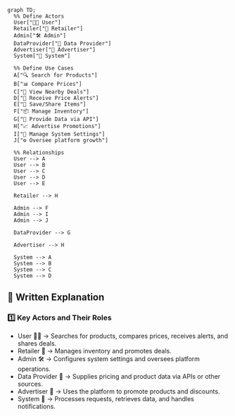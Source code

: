 ```mermaid
graph TD;
  %% Define Actors
  User["🧑‍💻 User"] 
  Retailer["🏪 Retailer"]
  Admin["🛠️ Admin"]
  DataProvider["🔗 Data Provider"]
  Advertiser["📢 Advertiser"]
  System["🤖 System"]

  %% Define Use Cases
  A["🔍 Search for Products"]
  B["📊 Compare Prices"]
  C["📍 View Nearby Deals"]
  D["📢 Receive Price Alerts"]
  E["💾 Save/Share Items"]
  F["📦 Manage Inventory"]
  G["📡 Provide Data via API"]
  H["📈 Advertise Promotions"]
  I["🔧 Manage System Settings"]
  J["⚙️ Oversee platform growth"]

  %% Relationships
  User --> A
  User --> B
  User --> C
  User --> D
  User --> E

  Retailer --> H

  Admin --> F
  Admin --> I
  Admin --> J

  DataProvider --> G

  Advertiser --> H

  System --> A
  System --> B
  System --> C
  System --> D
```

## 📌 Written Explanation
### 1️⃣ Key Actors and Their Roles
* User 🧑‍💻 → Searches for products, compares prices, receives alerts, and shares deals.
* Retailer 🏪 → Manages inventory and promotes deals.
* Admin 🛠️ → Configures system settings and oversees platform operations.
* Data Provider 🔗 → Supplies pricing and product data via APIs or other sources.
* Advertiser 📢 → Uses the platform to promote products and discounts.
* System 🤖 → Processes requests, retrieves data, and handles notifications.
